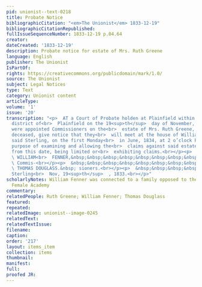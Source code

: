 ```yaml
---
pid: unionist--text-0218
title: Probate Notice
bibliographicCitation: "<em>The Unionist</em> 1833-12-19"
bibliographicCitationRepublished: 
fullIssueSequenceNumber: 1833-12-19 p.04.64
creator: 
dateCreated: '1833-12-19'
description: Probate notice for estate of Mrs. Ruth Greene
language: English
publisher: The Unionist
IsPartOf: 
rights: https://creativecommons.org/publicdomain/mark/1.0/
source: The Unionist
subject: Legal Notices
type: Text
category: Unionist content
articleType: 
volume: '1'
issue: '20'
transcription: "<p>  AT a Court of Probate holden at Plainfield within and for the
  district of<br>  Plainfield on the 19<sup>th</sup>  day of November, 1833.—the subscribers
  were appointed Commissioners on the<br>  estate of Mrs. Ruth Greene, late of Sterling,
  deceased, give notice that they<br>  will meet at the house of William Fenner in
  said Sterling, on the first Monday<br>  in June, 1834, at 2 o’clock P.M. for the
  purpose of examining and allowing the<br>  claims against said estate. Six months
  from this date, being limited or<br>  exhibiting claims.<br></p><p>  &nbsp;&nbsp;&nbsp;&nbsp;&nbsp;&nbsp;&nbsp;&nbsp;&nbsp;&nbsp;&nbsp;&nbsp;&nbsp;&nbsp;&nbsp;&nbsp;&nbsp;&nbsp;&nbsp;&nbsp;&nbsp;&nbsp;&nbsp;<br>
  \ WILLIAM<br>  FENNER,&nbsp;&nbsp;&nbsp;&nbsp;&nbsp;&nbsp;&nbsp;&nbsp;&nbsp;&nbsp;&nbsp;&nbsp;&nbsp;&nbsp;&nbsp;&nbsp;&nbsp;<br>
  \ Commis-<br></p><p>  &nbsp;&nbsp;&nbsp;&nbsp;&nbsp;&nbsp;&nbsp;&nbsp;&nbsp;&nbsp;&nbsp;&nbsp;&nbsp;&nbsp;&nbsp;&nbsp;&nbsp;&nbsp;&nbsp;&nbsp;&nbsp;&nbsp;&nbsp;<br>
  \ THOMAS DOUGLASS.&nbsp; sioners.<br></p><p>  &nbsp;&nbsp;&nbsp;&nbsp;&nbsp;&nbsp;&nbsp;&nbsp;&nbsp;&nbsp;&nbsp;
  Sterling<br>  Nov, 19<sup>th</sup>  , 1833.<br></p>"
scholarlyNotes: William Fenner was connected to a family opposed to the Canterbury
  Female Academy
commentary: 
relatedPeople: Ruth Greene; William Fenner; Thomas Douglass
featured: 
repeated: 
relatedImage: unionist--image-0245
relatedText: 
relatedTextIssue: 
filename: 
caption: 
order: '217'
layout: items_item
collection: items
thumbnail: 
manifest: 
full: 
proofed JR: 
---
```

